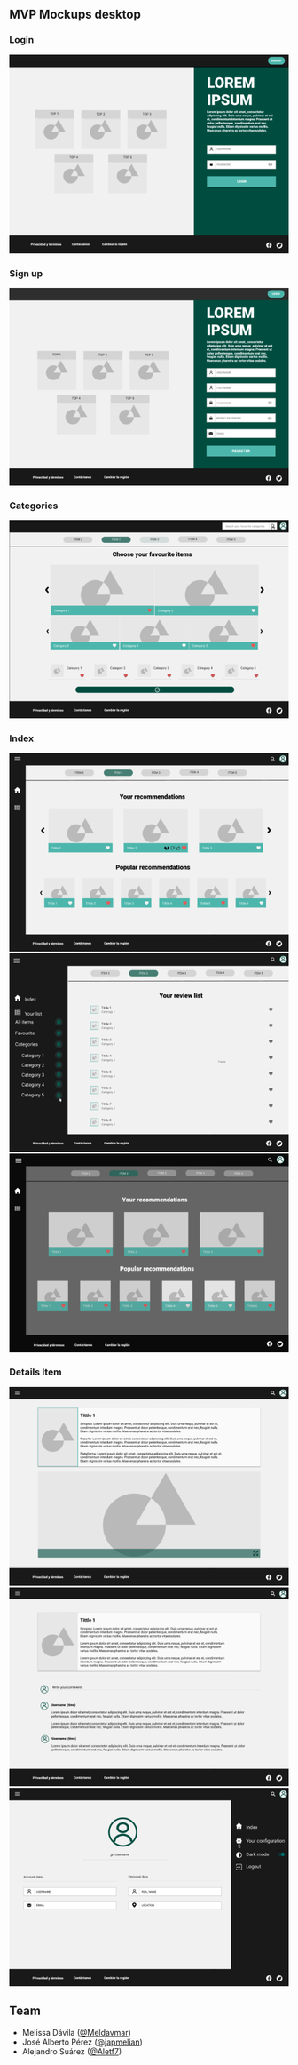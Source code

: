 ## MVP Mockups desktop

### Login
![mockupD-Login](login.jpg)

### Sign up
![mockupD-Signup](signup.jpg)

### Categories
![mockupD-Categories](categories.jpg)

### Index
![mockup-Index](index.jpg)
![mockup-List](list.jpg)
![mockup-Blackmode](blackmode.jpg)

### Details Item
![mockup-Details](details.jpg)
![mockup-Comments](comments.jpg)
![mockup-User](user.jpg)

## Team
- Melissa Dávila ([@Meldavmar](https://github.com/Meldavmar))
- José Alberto Pérez ([@japmelian](https://github.com/japmelian))
- Alejandro Suárez ([@Aletf7](https://github.com/Aletf7))
